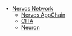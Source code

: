 <!-- the following part should be indentical to https://raw.githubusercontent.com/cryptape/Nervos-Docs/master/_navbar.md -->
* [Nervos Network](https://cryptape.github.io/Nervos-Docs)
  * [Nervos AppChain](https://cryptape.github.io/Nervos-AppChain-Docs/)
  * [CITA]()
  * [Neuron]()
<!-- the above part should be indentical to https://raw.githubusercontent.com/cryptape/Nervos-Docs/master/_navbar.md -->